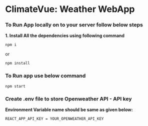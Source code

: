 # ClimateVue: Weather WebApp

### To Run App locally on to your server follow below steps

**1. Install All the dependencies using following command**

```
npm i
```
or 

```
npm install
```

### To Run app use below command 

```
npm start
```

### Create .env file to store Openweather API - API key

**Environment Variable name should be same as given below:**

```
REACT_APP_API_KEY = YOUR_OPENWEATHER_API_KEY
```

